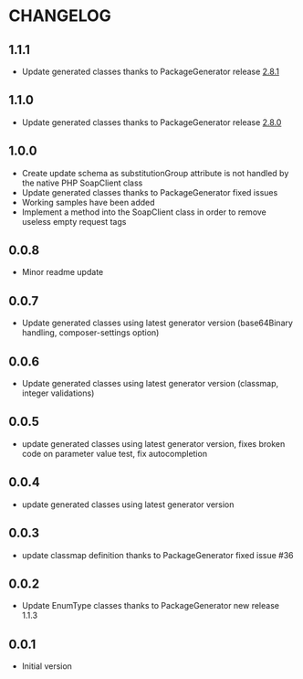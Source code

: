 # CHANGELOG

## 1.1.1
- Update generated classes thanks to PackageGenerator release [2.8.1](https://github.com/WsdlToPhp/PackageGenerator/releases/tag/2.8.1)

## 1.1.0
- Update generated classes thanks to PackageGenerator release [2.8.0](https://github.com/WsdlToPhp/PackageGenerator/releases/tag/2.8.0)

## 1.0.0
- Create update schema as substitutionGroup attribute is not handled by the native PHP SoapClient class
- Update generated classes thanks to PackageGenerator fixed issues
- Working samples have been added
- Implement a method into the SoapClient class in order to remove useless empty request tags

## 0.0.8
- Minor readme update

## 0.0.7
- Update generated classes using latest generator version (base64Binary handling, composer-settings option)

## 0.0.6
- Update generated classes using latest generator version (classmap, integer validations)

## 0.0.5
- update generated classes using latest generator version, fixes broken code on parameter value test, fix autocompletion

## 0.0.4
- update generated classes using latest generator version

## 0.0.3
- update classmap definition thanks to PackageGenerator fixed issue #36

## 0.0.2
- Update EnumType classes thanks to PackageGenerator new release 1.1.3

## 0.0.1
- Initial version
